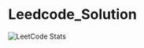 # Leedcode_Solution
![LeetCode Stats](https://leetcard.jacoblin.cool/eshaaaagarwal996?theme=unicorn&font=Spectral%20SC&ext=heatmap)
